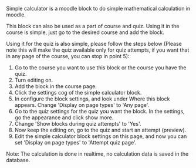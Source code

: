 Simple calculator is a moodle block to do simple mathematical calculation in moodle.

This block can also be used as a part of course and quiz. Using it in the course is simple, just go to the desired course and add the block.

Using it for the quiz is also simple, please follow the steps below (Please note this will make the quiz available only for quiz attempts, if you want that in any page of the course, you can stop in point 5):
1. Go to the course you want to use this block or the course you have the quiz.
2. Turn editing on.
3. Add the block in the course page.
4. Click the settings cog of the simple calculator block.
5. In configure the block settings, and look under Where this block appears. Change 'Display on page types' to 'Any page'.
6. Go to the quiz settings for the quiz you want the block. In the settings, go the appearance and click show more.
7. Change 'Show blocks during quiz attempts' to 'Yes'.
8. Now keep the editing on, go to the quiz and start an attempt (preview).
9. Edit the simple calculator block settings on this page, and now you can set 'Display on page types' to 'Attempt quiz page'.

Note: The calculation is done in realtime, no calculation data is saved in the database.
